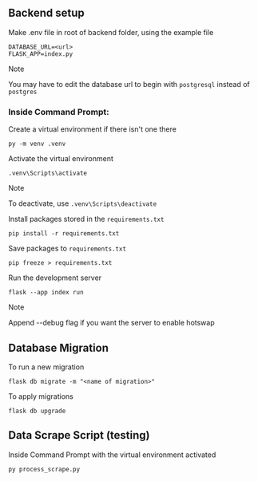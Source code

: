 ## Backend setup
Make .env file in root of backend folder, using the example file

```
DATABASE_URL=<url>
FLASK_APP=index.py
```
>[!NOTE]
>You may have to edit the database url to begin with `postgresql` instead of `postgres`

### Inside Command Prompt:

Create a virtual environment if there isn't one there

```
py -m venv .venv
```

Activate the virtual environment
```
.venv\Scripts\activate
```

>[!NOTE]
>To deactivate, use `.venv\Scripts\deactivate`

Install packages stored in the `requirements.txt`

```
pip install -r requirements.txt
```

Save packages to `requirements.txt`
```
pip freeze > requirements.txt
```


Run the development server
```
flask --app index run
```

>[!NOTE]
>Append --debug flag if you want the server to enable hotswap


## Database Migration
To run a new migration

```
flask db migrate -m "<name of migration>"
```

To apply migrations

```
flask db upgrade
```

## Data Scrape Script (testing)
Inside Command Prompt with the virtual environment activated

```
py process_scrape.py
```
